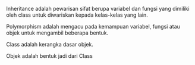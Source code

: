 Inheritance adalah pewarisan sifat berupa variabel dan fungsi yang dimiliki oleh class untuk diwariskan kepada kelas-kelas yang lain.

Polymorphism adalah mengacu pada kemampuan variabel, fungsi atau objek untuk mengambil beberapa bentuk. 

Class adalah kerangka dasar objek.

Objek adalah bentuk jadi dari Class
